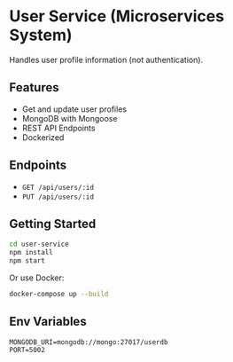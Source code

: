 # User Service (Microservices System)

Handles user profile information (not authentication).

## Features
- Get and update user profiles
- MongoDB with Mongoose
- REST API Endpoints
- Dockerized

## Endpoints
- `GET /api/users/:id`
- `PUT /api/users/:id`

## Getting Started
```bash
cd user-service
npm install
npm start
```

Or use Docker:
```bash
docker-compose up --build
```

## Env Variables
```
MONGODB_URI=mongodb://mongo:27017/userdb
PORT=5002
```